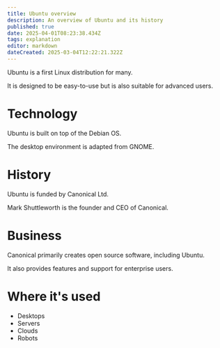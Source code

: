 ```yaml
---
title: Ubuntu overview
description: An overview of Ubuntu and its history
published: true
date: 2025-04-01T08:23:38.434Z
tags: explanation
editor: markdown
dateCreated: 2025-03-04T12:22:21.322Z
---
```


Ubuntu is a first Linux distribution for many.

It is designed to be easy-to-use but is also suitable for advanced users.

# Technology

Ubuntu is built on top of the Debian OS.

The desktop environment is adapted from GNOME.

# History

Ubuntu is funded by Canonical Ltd.

Mark Shuttleworth is the founder and CEO of Canonical.

# Business

Canonical primarily creates open source software, including Ubuntu.

It also provides features and support for enterprise users.

# Where it's used

* Desktops
* Servers
* Clouds
* Robots